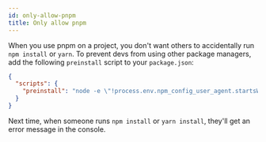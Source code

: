 ```yaml
---
id: only-allow-pnpm
title: Only allow pnpm
---
```


When you use pnpm on a project, you don't want others to accidentally run `npm install` or `yarn`.
To prevent devs from using other package managers, add the following `preinstall` script to your `package.json`:

```json
{
  "scripts": {
    "preinstall": "node -e \"!process.env.npm_config_user_agent.startsWith('pnpm/')&&!console.log('Use npx pnpm install to install dependencies in this repository\\n')&&process.exit(1)\""
  }
}
```

Next time, when someone runs `npm install` or `yarn install`, they'll get an error message in the console.
